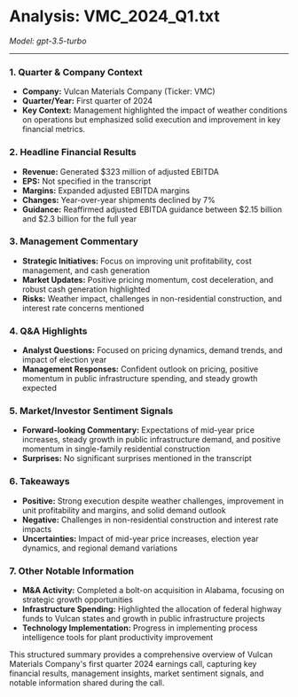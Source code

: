# Analysis: VMC_2024_Q1.txt

*Model: gpt-3.5-turbo*

---

### 1. Quarter & Company Context
- **Company:** Vulcan Materials Company (Ticker: VMC)
- **Quarter/Year:** First quarter of 2024
- **Key Context:** Management highlighted the impact of weather conditions on operations but emphasized solid execution and improvement in key financial metrics.

### 2. Headline Financial Results
- **Revenue:** Generated $323 million of adjusted EBITDA
- **EPS:** Not specified in the transcript
- **Margins:** Expanded adjusted EBITDA margins
- **Changes:** Year-over-year shipments declined by 7%
- **Guidance:** Reaffirmed adjusted EBITDA guidance between $2.15 billion and $2.3 billion for the full year

### 3. Management Commentary
- **Strategic Initiatives:** Focus on improving unit profitability, cost management, and cash generation
- **Market Updates:** Positive pricing momentum, cost deceleration, and robust cash generation highlighted
- **Risks:** Weather impact, challenges in non-residential construction, and interest rate concerns mentioned

### 4. Q&A Highlights
- **Analyst Questions:** Focused on pricing dynamics, demand trends, and impact of election year
- **Management Responses:** Confident outlook on pricing, positive momentum in public infrastructure spending, and steady growth expected

### 5. Market/Investor Sentiment Signals
- **Forward-looking Commentary:** Expectations of mid-year price increases, steady growth in public infrastructure demand, and positive momentum in single-family residential construction
- **Surprises:** No significant surprises mentioned in the transcript

### 6. Takeaways
- **Positive:** Strong execution despite weather challenges, improvement in unit profitability and margins, and solid demand outlook
- **Negative:** Challenges in non-residential construction and interest rate impacts
- **Uncertainties:** Impact of mid-year price increases, election year dynamics, and regional demand variations

### 7. Other Notable Information
- **M&A Activity:** Completed a bolt-on acquisition in Alabama, focusing on strategic growth opportunities
- **Infrastructure Spending:** Highlighted the allocation of federal highway funds to Vulcan states and growth in public infrastructure projects
- **Technology Implementation:** Progress in implementing process intelligence tools for plant productivity improvement

This structured summary provides a comprehensive overview of Vulcan Materials Company's first quarter 2024 earnings call, capturing key financial results, management insights, market sentiment signals, and notable information shared during the call.